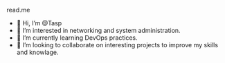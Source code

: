 read.me
- 👋 Hi, I’m @Tasp
- 👀 I’m interested in networking and system administration.
- 🌱 I’m currently learning DevOps practices.
- 💞️ I’m looking to collaborate on interesting projects to improve my skills and knowlage.

